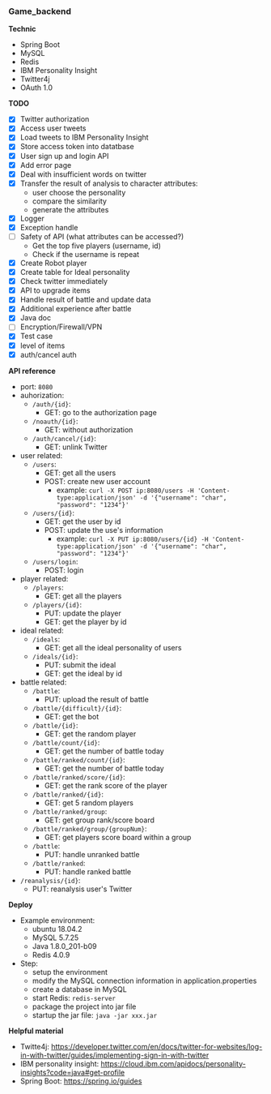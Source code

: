 ### Game_backend

**Technic**
- Spring Boot
- MySQL
- Redis
- IBM Personality Insight
- Twitter4j
- OAuth 1.0

**TODO**
- [x] Twitter authorization
- [x] Access user tweets
- [x] Load tweets to IBM Personality Insight
- [x] Store access token into datatbase
- [x] User sign up and login API
- [x] Add error page
- [x] Deal with insufficient words on twitter
- [x] Transfer the result of analysis to character attributes:
	- user choose the personality
	- compare the similarity
	- generate the attributes
- [x] Logger
- [x] Exception handle
- [ ] Safety of API (what attributes can be accessed?)
	- Get the top five players (username, id)
	- Check if the username is repeat
- [x] Create Robot player
- [x] Create table for Ideal personality
- [x] Check twitter immediately
- [x] API to upgrade items
- [x] Handle result of battle and update data
- [x] Additional experience after battle
- [x] Java doc
- [ ] Encryption/Firewall/VPN
- [x] Test case
- [x] level of items
- [x] auth/cancel auth  

**API reference**
- port: `8080`
- auhorization:
	- `/auth/{id}`:
		- GET: go to the authorization page
	- `/noauth/{id}`:
		- GET: without authorization
	- `/auth/cancel/{id}`:
		- GET: unlink Twitter 
- user related:
	- `/users`:
		- GET: get all the users
		- POST: create new user account
			- example: `curl -X POST ip:8080/users -H 'Content-type:application/json' -d '{"username": "char", "password": "1234"}'`
	- `/users/{id}`:
		- GET: get the user by id
		- POST: update the use's information
			- example: `curl -X PUT ip:8080/users/{id} -H 'Content-type:application/json' -d '{"username": "char", "password": "1234"}'`
	- `/users/login`:
		- POST: login
- player related:
	- `/players`:
		- GET: get all the players
	- `/players/{id}`:
		- PUT: update the player
		- GET: get the player by id
- ideal related:
	- `/ideals`:
		- GET: get all the ideal personality of users
	- `/ideals/{id}`:
		- PUT: submit the ideal
		- GET: get the ideal by id
- battle related:
	- `/battle`:
		- PUT: upload the result of battle
	- `/battle/{difficult}/{id}`:
		- GET: get the bot
	- `/battle/{id}`:
		- GET: get the random player
	- `/battle/count/{id}`:
		- GET: get the number of battle today
	- `/battle/ranked/count/{id}`:
		- GET: get the number of battle today
	- `/battle/ranked/score/{id}`:
		- GET: get the rank score of the player
	- `/battle/ranked/{id}`:
		- GET: get 5 random players
	- `/battle/ranked/group`:
		- GET: get group rank/score board
	- `/battle/ranked/group/{groupNum}`:
		- GET: get players score board within a group
	- `/battle`:
		- PUT: handle unranked battle
	- `/battle/ranked`:
		- PUT: handle ranked battle
- `/reanalysis/{id}`:
	- PUT: reanalysis user's Twitter

**Deploy**
- Example environment:
	- ubuntu 18.04.2
	- MySQL 5.7.25
	- Java 1.8.0_201-b09
	- Redis 4.0.9
- Step:
	- setup the environment
	- modify the MySQL connection information in application.properties
	- create a database in MySQL
	- start Redis: `redis-server`
	- package the project into jar file
	- startup the jar file: `java -jar xxx.jar`

**Helpful material**
- Twitte4j: https://developer.twitter.com/en/docs/twitter-for-websites/log-in-with-twitter/guides/implementing-sign-in-with-twitter
- IBM personality insight: https://cloud.ibm.com/apidocs/personality-insights?code=java#get-profile
- Spring Boot: https://spring.io/guides


